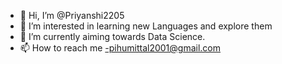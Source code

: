 - 👋 Hi, I’m @Priyanshi2205
- 👀 I’m interested in learning new Languages and explore them
- 🌱 I’m currently aiming towards Data Science.
- 📫 How to reach me -pihumittal2001@gmail.com

<!---
Priyanshi2205/Priyanshi2205 is a ✨ special ✨ repository because its `README.md` (this file) appears on your GitHub profile.
You can click the Preview link to take a look at your changes.
--->
